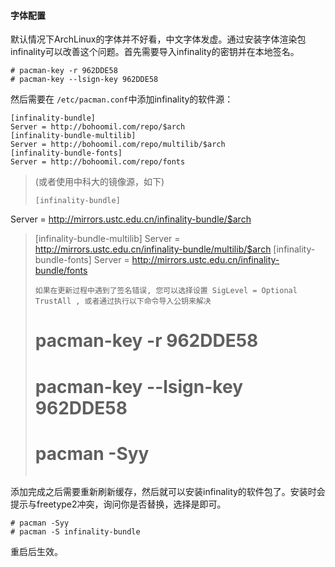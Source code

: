 #### 字体配置

默认情况下ArchLinux的字体并不好看，中文字体发虚。通过安装字体渲染包infinality可以改善这个问题。首先需要导入infinality的密钥并在本地签名。

```
# pacman-key -r 962DDE58
# pacman-key --lsign-key 962DDE58
```
然后需要在 `/etc/pacman.conf`中添加infinality的软件源：
```
[infinality-bundle]
Server = http://bohoomil.com/repo/$arch
[infinality-bundle-multilib]
Server = http://bohoomil.com/repo/multilib/$arch
[infinality-bundle-fonts]
Server = http://bohoomil.com/repo/fonts
```
>(或者使用中科大的镜像源，如下)
>```
>[infinality-bundle]
Server = http://mirrors.ustc.edu.cn/infinality-bundle/$arch
>[infinality-bundle-multilib]
Server = http://mirrors.ustc.edu.cn/infinality-bundle/multilib/$arch
>[infinality-bundle-fonts]
Server = http://mirrors.ustc.edu.cn/infinality-bundle/fonts
>```
>如果在更新过程中遇到了签名错误, 您可以选择设置 SigLevel = Optional TrustAll , 或者通过执行以下命令导入公钥来解决
>```
># pacman-key -r 962DDE58
># pacman-key --lsign-key 962DDE58
># pacman -Syy
>```

添加完成之后需要重新刷新缓存，然后就可以安装infinality的软件包了。安装时会提示与freetype2冲突，询问你是否替换，选择是即可。
```
# pacman -Syy
# pacman -S infinality-bundle
```
重启后生效。